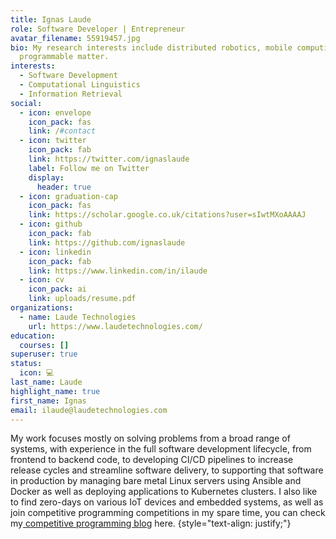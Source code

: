 ```yaml
---
title: Ignas Laude
role: Software Developer | Entrepreneur
avatar_filename: 55919457.jpg
bio: My research interests include distributed robotics, mobile computing and
  programmable matter.
interests:
  - Software Development
  - Computational Linguistics
  - Information Retrieval
social:
  - icon: envelope
    icon_pack: fas
    link: /#contact
  - icon: twitter
    icon_pack: fab
    link: https://twitter.com/ignaslaude
    label: Follow me on Twitter
    display:
      header: true
  - icon: graduation-cap
    icon_pack: fas
    link: https://scholar.google.co.uk/citations?user=sIwtMXoAAAAJ
  - icon: github
    icon_pack: fab
    link: https://github.com/ignaslaude
  - icon: linkedin
    icon_pack: fab
    link: https://www.linkedin.com/in/ilaude
  - icon: cv
    icon_pack: ai
    link: uploads/resume.pdf
organizations:
  - name: Laude Technologies
    url: https://www.laudetechnologies.com/
education:
  courses: []
superuser: true
status:
  icon: 💻
last_name: Laude
highlight_name: true
first_name: Ignas
email: ilaude@laudetechnologies.com
---
```

My work focuses mostly on solving problems from a broad range of systems, with experience in the full software development lifecycle, from frontend to backend code, to developing CI/CD pipelines to increase release cycles and streamline software delivery, to supporting that software in production by managing bare metal Linux servers using Ansible and Docker as well as deploying applications to Kubernetes clusters. I also like to find zero-days on various IoT devices and embedded systems, as well as join competitive programming competitions in my spare time, you can check my[ competitive programming blog](https://14ud3.blogspot.com/) here.
{style="text-align: justify;"}
